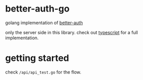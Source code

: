 # better-auth-go

golang implementation of [better-auth](https://github.com/jasoncolburne/better-auth)

only the server side in this library. check out [typescript](https://github.com/jasoncolburne/better-auth-ts) for a full implementation.

# getting started

check `/api/api_test.go` for the flow.
